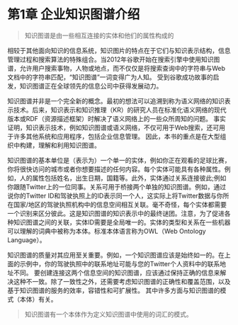 # 第1章 企业知识图谱介绍

> 知识图谱是由一些相互连接的实体和他们的属性构成的

相较于其他面向知识的信息系统，知识图片的特点在于它们与知识表示结构，信息管理过程和搜索算法的特殊组合。当2012年谷歌开始在搜索引擎中使用知识图谱，允许用户搜索事物，人物或地点，而不仅仅是将搜索查询中的字符串与Web文档中的字符串匹配，“知识图谱”一词变得广为人知。 受到谷歌成功故事的启发，知识图谱正在全球领先的信息公司中获得发展动力。

知识图谱并非是一个完全新的概念。最初的想法可以追溯到称为语义网络的知识表示技术。后来，知识表示和知识推理（KR）的研究人员在标准化语义网络的现代版本或RDF（资源描述框架）时解决了语义网络上的一些众所周知的问题。 事实证明，知识表示技术，例如知识图谱或语义网络，不仅可用于Web搜索，还可用于许多其他系统和应用程序，包括企业信息管理。 因此，本书的重点是在大型组织中构建，理解和利用知识图谱。

知识图谱的基本单位是（表示为）一个单一的实体，例如你正在观看的足球比赛，你将很快访问的城市或者你想要描述的任何内容。每个实体可能具有各种属性。例如，人的属性包括姓名，出生日期，国籍等。此外，实体通过关系连接彼此;例如你跟随Twitter上的一位同事。关系可用于桥接两个单独的知识图谱。例如，通过说你的Twitter ID和驾驶执照上的ID表示同一个人，这实际上将Twitter数据与你所在国家/地区的驾驶执照机构中的信息空间相互关联。毫不奇怪，每个实体都需要一个识别来区分彼此。这是知识图谱的知识表示中的最终谜团。注意，为了促进各种知识图谱之间的关联，实体ID需要是全局唯一的。实体的类型和关系在一些机器可以理解的词典中被称为本体。标准本体语言称为OWL（Web Ontology Language）。

知识图谱的质量对其应用至关重要。例如，一个知识图谱应该是始终如一的。在上面的示例中，你的驾驶执照中的联系地址可能与您的Twitter个人资料中的联系地址不同。 要创建连接这两个信息空间的知识图谱，应该通过保持正确的信息来解决这种不一致。除了一致性之外，还需要考虑知识图谱的正确性和覆盖范围，以及基于知识图谱的服务的效率，容错性和可扩展性。 其中许多方面与知识图谱的模式（本体）有关。

> 知识图谱有一个本体作为定义知识图谱中使用的词汇的模式。